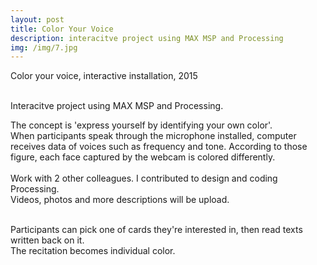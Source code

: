```yaml
---
layout: post
title: Color Your Voice
description: interacitve project using MAX MSP and Processing
img: /img/7.jpg
---
```


Color your voice, interactive installation, 2015

<div class="img_row">
	<img class="col one" src="{{ site.baseurl }}/img/71.jpg" alt="" title="example image"/>
	<img class="col one" src="{{ site.baseurl }}/img/73.jpg" alt="" title="example image"/>
	<img class="col one" src="{{ site.baseurl }}/img/72.jpg" alt="" title="example image"/>
</div>
<div class="col three caption">
	Interacitve project using MAX MSP and Processing.
</div>


The concept is 'express yourself by identifying your own color'. <br/>
When participants speak through the microphone installed, computer receives data of voices such as frequency and tone. According to those figure, each face captured by the webcam is colored differently. <br/><br/>
Work with 2 other colleagues. I contributed to design and coding Processing.<br/>
Videos, photos and more descriptions will be upload.


<div class="img_row">
	<img class="col two" src="{{ site.baseurl }}/img/73.jpg" alt="" title="example image"/>
	<img class="col one" src="{{ site.baseurl }}/img/7.jpg" alt="" title="example image"/>
</div>
<div class="col three caption">
	Participants can pick one of cards they're interested in, then read texts written back on it. <br/>
	The recitation becomes individual color.
</div>


<br/><br/><br/>
